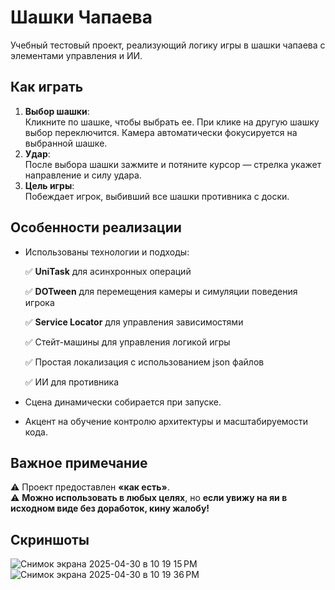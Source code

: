 # Шашки Чапаева

Учебный тестовый проект, реализующий логику игры в шашки чапаева с элементами управления и ИИ.

## Как играть

1. **Выбор шашки**:  
   Кликните по шашке, чтобы выбрать ее. При клике на другую шашку выбор переключится. Камера автоматически фокусируется на выбранной шашке.
2. **Удар**:  
   После выбора шашки зажмите и потяните курсор — стрелка укажет направление и силу удара.
3. **Цель игры**:  
   Побеждает игрок, выбивший все шашки противника с доски.

## Особенности реализации

- Использованы технологии и подходы:  

  ✅ **UniTask** для асинхронных операций

  ✅ **DOTween** для перемещения камеры и симуляции поведения игрока

  ✅ **Service Locator** для управления зависимостями  

  ✅ Стейт-машины для управления логикой игры

  ✅ Простая локализация с использованием json файлов

  ✅ ИИ для противника
  
- Сцена динамически собирается при запуске.
- Акцент на обучение контролю архитектуры и масштабируемости кода.

## Важное примечание

⚠️ Проект предоставлен **«как есть»**.  
⚠️ **Можно использовать в любых целях**, но **если увижу на яи в исходном виде без доработок, кину жалобу!** 

## Скриншоты
![Снимок экрана 2025-04-30 в 10 19 15 PM](https://github.com/user-attachments/assets/89ec43c2-6af1-4679-a237-a8b42e0ecd1f)
![Снимок экрана 2025-04-30 в 10 19 36 PM](https://github.com/user-attachments/assets/b05c872e-92de-4f44-a6c7-7961397aa33b)



